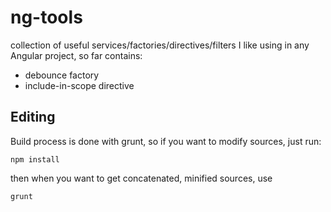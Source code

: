 ng-tools
========

collection of useful services/factories/directives/filters I like using in any Angular project, so far contains:

- debounce factory
- include-in-scope directive

## Editing
Build process is done with grunt, so if you want to modify sources, just run:
```
npm install
```

then when you want to get concatenated, minified sources, use
```
grunt
```
